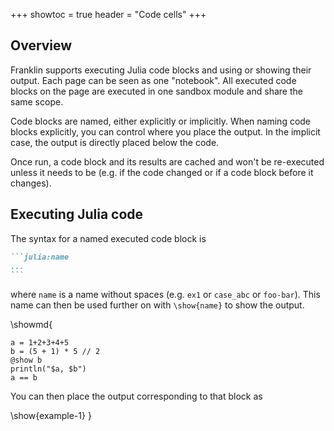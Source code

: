 +++
showtoc = true
header = "Code cells"
+++

## Overview

Franklin supports executing Julia code blocks and using or showing their output.
Each page can be seen as one "notebook". All executed code blocks on the page are
executed in one sandbox module and share the same scope.

Code blocks are named, either explicitly or implicitly.
When naming code blocks explicitly, you can control where you place the output.
In the implicit case, the output is directly placed below the code.

Once run, a code block and its results are cached and won't be re-executed
unless it needs to be (e.g. if the code changed or if a code block before it
changes).

## Executing Julia code

The syntax for a named executed code block is

````markdown
```julia:name
...
```
````

where `name` is a name without spaces (e.g. `ex1` or `case_abc` or `foo-bar`).
This name can then be used further on with `\show{name}` to show the output.

\showmd{
  ```julia:example-1
  a = 1+2+3+4+5
  b = (5 + 1) * 5 // 2
  @show b
  println("$a, $b")
  a == b
  ```
  You can then place the output corresponding to that block as

  \show{example-1}
}

<!--

As we indicated above, all code cells on a page share the same scope so for instance this is fine:

\showmd{
  ```julia:defs-1
  a = 7
  b = a^2 - 1
  ```
  ```julia:show-1
  println(b)
  ```
  \show{show-1}
}

### Using packages

You can use packages in code cells.
The first thing to do is to add the package to the environment associated with the website.
One way to do this is to

* `cd` to the website folder
* `] activate .`
* `] add PackageName`

this will create (or extend) a `Project.toml` file at the root of your website folder.
It's important to set this so that when deployed remotely (e.g. on GitHub CI), the correct
environment is loaded with the packages you need.

Let's say you've added [DataFrames.jl](dataframes) to your environment, you can then use it
as you would in a standard Julia session:

\showmd{
  ```julia:ex-df
  using DataFrames
  df = DataFrame(A=1:3, B=5:7, fixed=1)
  ```
  @@code-output \show{ex-df} @@
}

### Plots

\showmd{
  ```julia:fig1
  using PyPlot
  x = range(-1, 1, length=100)
  y = @. x^2 * sin(x)
  f = figure(figsize=(8, 6))
  plot(x, y)
  f
  ```

  @@center \show{fig1} @@
}


### Hiding lines

## Auto-cells

### Suppressing output

`showall=false`

## Executing non-Julia code


```julia:exa
2+3+4
```

\show{exa}
 -->

<!-- ```!
5+7
```

```!
println("hello")
5^2
```


## (XXX) Utils and page variables -->
